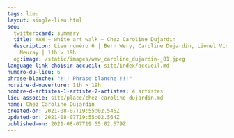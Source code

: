 ```yaml
---
tags: lieu
layout: single-lieu.html
seo:
  twitter:card: summary
  title: WAW – white art walk – Chez Caroline Dujardin
  description: Lieu numéro 6 | Bern Wery, Caroline Dujardin, Lionel Vinche, Nina
    Neuray | 11h > 19h
  og:image: /static/images/waw_caroline_dujardin-_01.jpeg
language-link-choisir-accueil: site/index/accueil.md
numero-du-lieu: 6
phrase-blanche: "!!! Phrase blanche !!!"
horaire-d-ouverture: 11h > 19h
nombre-d-artistes-1-artiste-2-artistes: 4 artistes
lieu-associe: site/place/chez-caroline-dujardin.md
name: Chez Caroline Dujardin
created-on: 2021-08-07T19:55:02.545Z
updated-on: 2021-08-07T19:55:02.564Z
published-on: 2021-08-07T19:55:02.579Z
---
```

